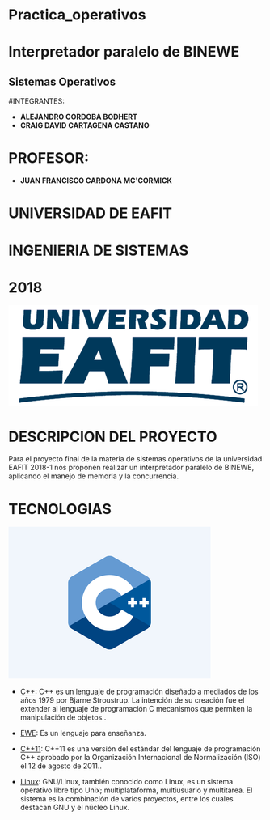 # Practica_operativos
# Interpretador paralelo de BINEWE 
## Sistemas Operativos
  
#INTEGRANTES:

- **ALEJANDRO CORDOBA BODHERT**
- **CRAIG DAVID CARTAGENA CASTANO**

# PROFESOR:
- **JUAN FRANCISCO CARDONA MC'CORMICK**



# UNIVERSIDAD DE EAFIT

# INGENIERIA DE SISTEMAS

# 2018

![Eafit Logo](eafit.png)



# DESCRIPCION DEL PROYECTO
  
  Para el proyecto final de la materia de sistemas operativos de la universidad EAFIT 2018-1 nos proponen realizar un interpretador paralelo de BINEWE, aplicando el manejo de memoria y la concurrencia.

# TECNOLOGIAS
  
  ![c++](c++.png)

   - [C++](http://www.cplusplus.com): C++ es un lenguaje de programación diseñado a mediados de los años 1979 por Bjarne Stroustrup. La intención de su creación fue el extender al lenguaje de programación C mecanismos que permiten la manipulación de objetos.. 
   
   - [EWE](https://github.com/jfcmacro/ewe): Es un lenguaje para enseñanza.
   
   - [C++11](https://en.wikipedia.org/wiki/C%2B%2B11): C++11 es una versión del estándar del lenguaje de programación C++ aprobado por la Organización Internacional de Normalización (ISO) el 12 de agosto de 2011..

   - [Linux](https://es.wikipedia.org/wiki/GNU/Linux): GNU/Linux, también conocido como Linux, es un sistema operativo libre tipo Unix; multiplataforma, multiusuario y multitarea. El sistema es la combinación de varios proyectos, entre los cuales destacan GNU y el núcleo Linux.   
   

   


   

  
